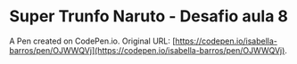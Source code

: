 # Super Trunfo Naruto - Desafio aula 8

A Pen created on CodePen.io. Original URL: [https://codepen.io/isabella-barros/pen/OJWWQVj](https://codepen.io/isabella-barros/pen/OJWWQVj).


